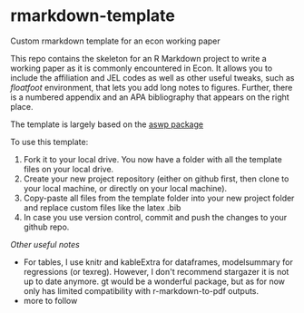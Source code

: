 # rmarkdown-template
Custom rmarkdown template for an econ working paper

This repo contains the skeleton for an R Markdown project to write a working paper as it is commonly encountered in Econ. It allows you to include the affiliation and JEL codes as well as other useful tweaks, such as *floatfoot* environment, that lets you add long notes to figures. Further, there is a numbered appendix and an APA bibliography that appears on the right place. 

The template is largely based on the [aswp package](https://github.com/svraka/aswp/)

To use this template:

1. Fork it to your local drive. You now have a folder with all the template files on your local drive.
2. Create your new project repository (either on github first, then clone to your local machine, or directly on your local machine).
3. Copy-paste all files from the template folder into your new project folder and replace custom files like the latex .bib
4. In case you use version control, commit and push the changes to your github repo.

*Other useful notes* 

- For tables, I use knitr and kableExtra for dataframes, modelsummary for regressions (or texreg). However, I don't recommend stargazer it is not up to date anymore. gt would be a wonderful package, but as for now only has limited compatibility with r-markdown-to-pdf outputs. 
- more to follow
